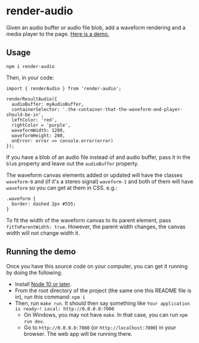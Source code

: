 # render-audio

Given an audio buffer or audio file blob, add a waveform rendering and a media player to the page. [Here is a demo.](https://jimkang.com/render-audio)

## Usage

    npm i render-audio

Then, in your code:

    import { renderAudio } from 'render-audio';

    renderResultAudio({
      audioBuffer: myAudioBuffer,
      containerSelector: '.the-container-that-the-waveform-and-player-should-be-in',
      leftColor: 'red',
      rightColor = 'purple',
      waveformWidth: 1280,
      waveformHeight: 200,
      onError: error => console.error(error)
    });

If you have a blob of an audio file instead of and audio buffer, pass it in the `blob` property and leave out the `audioBuffer` property.

The waveform canvas elements added or updated will have the classes `waveform-0` and (if it's a stereo signal) `waveform-1` and both of them will have `waveform` so you can get at them in CSS. e.g.:

    .waveform {
      border: dashed 2px #555;
    }

To fit the width of the waveform canvas to its parent element, pass `fitToParentWidth: true`. However, the parent width changes, the canvas width will not change width it.

## Running the demo

Once you have this source code on your computer, you can get it running by doing the following.

- Install [Node 10 or later](https://nodejs.org/).
- From the root directory of the project (the same one this README file is in), run this command: `npm i`
- Then, run `make run`. It should then say something like `Your application is ready~! Local: http://0.0.0.0:7000`
  - On Windows, you may not have `make`. In that case, you can run `npm run dev`.
  - Go to `http://0.0.0.0:7000` (or `http://localhost:7000`) in your browser. The web app will be running there.
